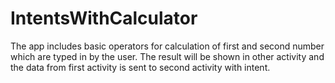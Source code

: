 # IntentsWithCalculator
The app includes basic operators for calculation of first and second number which are typed in by the user. The result will be shown in other activity and the data from first activity is sent to second activity with intent.
